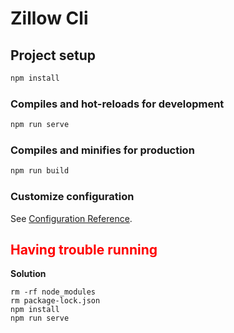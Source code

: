 # Zillow Cli

## Project setup

```bash
npm install
```

### Compiles and hot-reloads for development

```bash
npm run serve
```

### Compiles and minifies for production

```bash
npm run build
```

### Customize configuration

See [Configuration Reference](https://cli.vuejs.org/config/).


## <span style="color: red">Having trouble running</span>

**Solution**
```shell
rm -rf node_modules
rm package-lock.json
npm install
npm run serve
```
